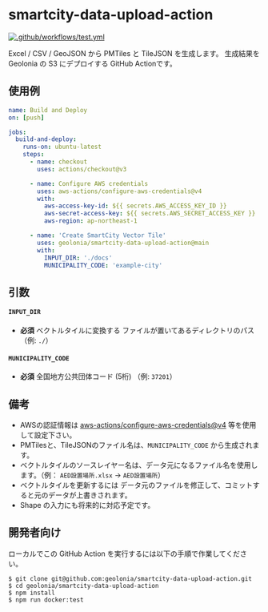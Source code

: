 # smartcity-data-upload-action

[![.github/workflows/test.yml](https://github.com/geolonia/smartcity-data-upload-action/actions/workflows/test.yml/badge.svg)](https://github.com/geolonia/smartcity-data-upload-action/actions/workflows/test.yml)

Excel / CSV / GeoJSON から PMTiles と TileJSON を生成します。 生成結果を Geolonia の S3 にデプロイする GitHub Actionです。

## 使用例

```yaml
name: Build and Deploy
on: [push]

jobs:
  build-and-deploy:
    runs-on: ubuntu-latest
    steps:
      - name: checkout
        uses: actions/checkout@v3

      - name: Configure AWS credentials
        uses: aws-actions/configure-aws-credentials@v4
        with:
          aws-access-key-id: ${{ secrets.AWS_ACCESS_KEY_ID }}
          aws-secret-access-key: ${{ secrets.AWS_SECRET_ACCESS_KEY }}
          aws-region: ap-northeast-1

      - name: 'Create SmartCity Vector Tile'
        uses: geolonia/smartcity-data-upload-action@main
        with:
          INPUT_DIR: './docs'
          MUNICIPALITY_CODE: 'example-city'
```

## 引数

#### `INPUT_DIR`
- **必須** ベクトルタイルに変換する ファイルが置いてあるディレクトリのパス　（例: `./`）

#### `MUNICIPALITY_CODE`
- **必須** 全国地方公共団体コード (5桁) （例: `37201`）



## 備考
* AWSの認証情報は [aws-actions/configure-aws-credentials@v4](https://github.com/aws-actions/configure-aws-credentials) 等を使用して設定下さい。
* PMTilesと、TileJSONのファイル名は、`MUNICIPALITY_CODE` から生成されます。
* ベクトルタイルのソースレイヤー名は、データ元になるファイル名を使用します。（例： `AED設置場所.xlsx` → `AED設置場所`）
* ベクトルタイルを更新するには データ元のファイルを修正して、コミットすると元のデータが上書きされます。
* Shape の入力にも将来的に対応予定です。

##  開発者向け

ローカルでこの GitHub Action を実行するには以下の手順で作業してください。

```
$ git clone git@github.com:geolonia/smartcity-data-upload-action.git
$ cd geolonia/smartcity-data-upload-action
$ npm install
$ npm run docker:test
```
